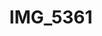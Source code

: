 ---
layout: post
title: IMG_5361
description: Real name unknown
imageUrl: https://imgs.snorv.art/imgs/2017/02/img-5361.jpg
---